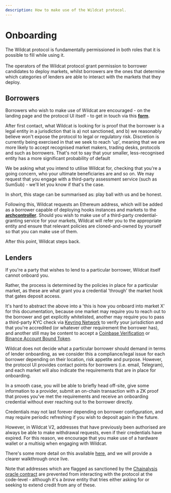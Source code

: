 ```yaml
---
description: How to make use of the Wildcat protocol.
---
```


# Onboarding

The Wildcat protocol is fundamentally permissioned in both roles that it is possible to fill while using it. \
\
The operators of the Wildcat protocol grant permission to borrower candidates to deploy markets, whilst borrowers are the ones that determine which categories of lenders are able to interact with the markets that they deploy.

## Borrowers

Borrowers who wish to make use of Wildcat are encouraged - on the landing page and the protocol UI itself - to get in touch via this [**form**](https://forms.gle/irca7KeC7ASmkRh16).

After first contact, what Wildcat is looking for is proof that the borrower is a legal entity in a jurisdiction that is a) not sanctioned, and b) we reasonably believe won't expose the protocol to legal or regulatory risk. Discretion is currently being exercised in that we seek to reach 'up', meaning that we are more likely to accept recognised market makers, trading desks, protocols and such as borrowers. That's not to say that your smaller, less-recognised entity has a more significant probability of default

We be asking what you intend to utilise Wildcat for, checking that you're a going concern, who your ultimate beneficiaries are and so on. We may request that you engage with a third-party assessment service (such as SumSub) - we'll let you know if that's the case.

In short, this stage can be summarised as: play ball with us and be honest.

Following this, Wildcat requests an Ethereum address, which will be added as a borrower capable of deploying hooks instances and markets to the [**archcontroller**](terminology.md#archcontroller). Should you wish to make use of a third-party credential-granting service for your markets, Wildcat will refer you to the appropriate entity and ensure that relevant policies are cloned-and-owned by yourself so that you can make use of them.

After this point, Wildcat steps back.

## Lenders

If you're a party that wishes to lend to a particular borrower, Wildcat itself cannot onboard you.

Rather, the process is determined by the policies in place for a particular market, as these are what grant you a credential 'through' the market hook that gates deposit access.

It's hard to abstract the above into a 'this is how you onboard into market X' for this documentation, because one market may require you to reach out to the borrower and get explicitly whitelisted, another may require you to pass a third-party KYC check via [Keyring Network](https://keyring.network) to verify your jurisdiction and that you're accredited (or whatever other requirement the borrower has), and another still may be content to accept a [Coinbase Verification](https://www.coinbase.com/en-gb/onchain-verify) or [Binance Account Bound Token](https://www.binance.com/en-GB/babt).

Wildcat does not decide what a particular borrower should demand in terms of lender onboarding, as we consider this a compliance/legal issue for each borrower depending on their location, risk appetite and purpose. However, the protocol UI provides contact points for borrowers (i.e. email, Telegram), and each market will also indicate the requirements that are in place for onboarding.

In a smooth case, you will be able to briefly head off-site, give some information to a provider, submit an on-chain transaction with a ZK proof that proves you've met the requirements and receive an onboarding credential without ever reaching out to the borrower directly.&#x20;

Credentials may not last forever depending on borrower configuration, and may require periodic refreshing if you wish to deposit again in the future.

However, in Wildcat V2, addresses that have previously been authorised are always be able to make withdrawal requests, even if their credentials have expired. For this reason, we encourage that you make use of a hardware wallet or a multisig when engaging with Wildcat.

There's some more detail on this available [here](day-to-day-usage/keyring-policies.md), and we will provide a clearer walkthrough once live.

Note that addresses which are flagged as sanctioned by the [Chainalysis oracle contract](https://go.chainalysis.com/chainalysis-oracle-docs.html) are prevented from interacting with the protocol at the code-level - although it's a _brave_ entity that tries either asking for or seeking to extend credit from any of these.&#x20;
